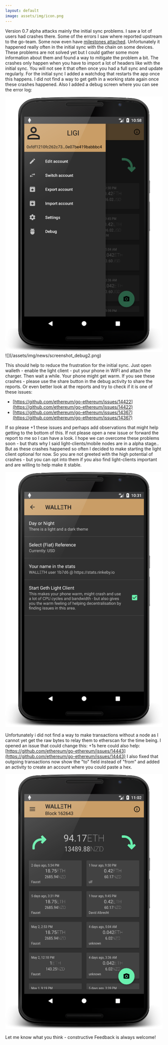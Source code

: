 ```yaml
---
layout: default
image: assets/img/icon.png
---
```


Version 0.7 alpha attacks mainly the initial sync problems. I saw a lot of users had crashes there. Some of the errors I saw where reported upstream to the go-team. Some now even have <a href="https://github.com/golang/go/issues/20259">milestones attached</a>. Unfortunately it happened really often in the initial sync with the chain on some devices. These problems are not solved yet but I could gather some more information about them and found a way to mitigate the problem a bit. The crashes only happen when you have to import a lot of headers like with the initial sync. You will not see it that often once you had a full sync and update regularly. For the initial sync I added a watchdog that restarts the app once this happens. I did not find a way to get geth in a working state again once these crashes happened. Also I added a debug screen where you can see the error log:

<img src="/assets/img/news/screenshot_debug.png"/>
![](/assets/img/news/screenshot_debug2.png)

This should help to reduce the frustration for the initial sync. Just open walleth - enable the light client - put your phone in WIFI and attach the charger. Then wait a while. Your phone might get warm. If you see these crashes - please use the share button in the debug activity to share the reports. Or even better look at the reports and try to check if it is one of these issues:

* [https://github.com/ethereum/go-ethereum/issues/14422](https://github.com/ethereum/go-ethereum/issues/14422)
* [https://github.com/ethereum/go-ethereum/issues/14367](https://github.com/ethereum/go-ethereum/issues/14367)

If so please +1 these issues and perhaps add observations that might help getting to the bottom of this. If not please open a new issue or forward the report to me so I can have a look.
I hope we can overcome these problems soon - but thats why I said light-clients/mobile nodes are in a alpha stage..
But as these crashes happened so often I decided to make starting the light client optional for now. So you are not greeted with the high potential of crashes - but you can opt into them if you also find light-clients important and are willing to help make it stable.

![](/assets/img/news/screenshot_with_settings.png)

Unfortunately i did not find a way to make transactions without a node as I cannot yet get the raw bytes to relay them to etherscan for the time being. I opened an issue that could change this: +1s here could also help: [https://github.com/ethereum/go-ethereum/issues/14443](https://github.com/ethereum/go-ethereum/issues/14443)
I also fixed that outgoing transactions now show the "to" field instead of "from" and added an activity to create an account where you could paste a hex.

![](/assets/img/news/screenshot_list.png)

Let me know what you think - constructive Feedback is always welcome!
